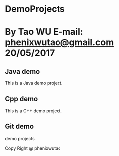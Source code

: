 # DemoProjects
# By Tao WU  E-mail: phenixwutao@gmail.com 20/05/2017

## Java demo
This is a Java demo project.

## Cpp demo
This is a C++ demo project.

## Git demo

demo projects


Copy Right @ phenixwutao